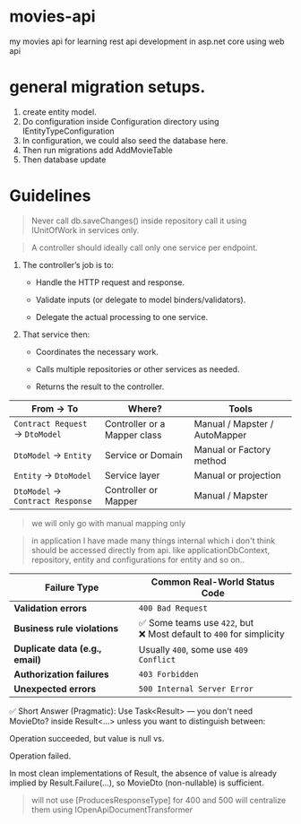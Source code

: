 # movies-api
my movies api for learning rest api development in asp.net core using web api


# general migration setups.
1. create entity model.
2. Do configuration inside Configuration directory using IEntityTypeConfiguration<Movie>
3. In configuration, we could also seed the database here.
4. Then run migrations add AddMovieTable 
5. Then database update

# Guidelines
> Never call db.saveChanges() inside repository call it using IUnitOfWork in services only.

> A controller should ideally call only one service per endpoint.
    
1. The controller’s job is to:

   * Handle the HTTP request and response.

   * Validate inputs (or delegate to model binders/validators).

   * Delegate the actual processing to one service.

2. That service then:

    * Coordinates the necessary work.

    * Calls multiple repositories or other services as needed.

    * Returns the result to the controller.


| From → To                        | Where?                       | Tools                         |
|----------------------------------| ---------------------------- | ----------------------------- |
| `Contract Request` → `DtoModel`  | Controller or a Mapper class | Manual / Mapster / AutoMapper |
| `DtoModel` → `Entity`            | Service or Domain            | Manual or Factory method      |
| `Entity` → `DtoModel`            | Service layer                | Manual or projection          |
| `DtoModel` → `Contract Response` | Controller or Mapper         | Manual / Mapster              |

> we will only go with manual mapping only

> in application I have made many things internal which i don't think should be accessed directly from api.
> like applicationDbContext, repository, entity and configurations for entity and so on..  





| Failure Type                     | Common Real-World Status Code                                          |
| -------------------------------- | ---------------------------------------------------------------------- |
| **Validation errors**            | `400 Bad Request`                                                      |
| **Business rule violations**     | ✅ Some teams use `422`, but <br>❌ Most default to `400` for simplicity |
| **Duplicate data (e.g., email)** | Usually `400`, some use `409 Conflict`                                 |
| **Authorization failures**       | `403 Forbidden`                                                        |
| **Unexpected errors**            | `500 Internal Server Error`                                            |



✅ Short Answer (Pragmatic):
Use Task<Result<MovieDto>> — you don't need MovieDto? inside Result<...> unless you want to distinguish between:

Operation succeeded, but value is null vs.

Operation failed.

In most clean implementations of Result<T>, the absence of value is already implied by Result.Failure(...), so MovieDto (non-nullable) is sufficient.



> will not use [ProducesResponseType] for 400 and 500 will centralize them using IOpenApiDocumentTransformer